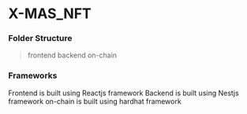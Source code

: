 # X-MAS_NFT

### Folder Structure
> frontend
> backend
> on-chain

### Frameworks
Frontend is built using Reactjs framework
Backend is built using Nestjs framework
on-chain is built using hardhat framework